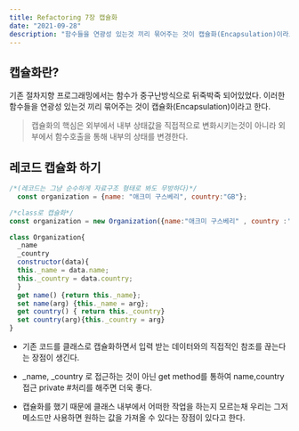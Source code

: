 ```yaml
---
title: Refactoring 7장 캡슐화
date: "2021-09-28"
description: "함수들을 연광성 있는것 끼리 묶어주는 것이 캡슐화(Encapsulation)이라고 한다."
---
```


## 캡슐화란?

기존 절차지향 프로그래밍에서는 함수가 중구난방식으로 뒤죽박죽 되어있었다. 이러한 함수들을 연광성 있는것 끼리 묶어주는 것이 캡슐화(Encapsulation)이라고 한다.

>캡슐화의 핵심은 외부에서 내부 상태값을 직접적으로 변화시키는것이 아니라 외부에서 함수호출을 통해 내부의 상태를 변경한다.

## 레코드 캡슐화 하기
```js
/*(레코드는 그냥 순수하게 자료구조 형태로 봐도 무방하다)*/
  const organization = {name: "애크미 구스베리", country:"GB"};

/*class로 캡슐화*/
const organization = new Organization({name:"애크미 구스베리" , country :'GN'});

class Organization{
  _name
  _country
  constructor(data){
  this._name = data.name;
  this._country = data.country;
  }
  get name() {return this._name};
  set name(arg) {this._name = arg};
  get country() { return this._country}
  set country(arg){this._country = arg}
}
```

* 기존 코드를 클래스로 캡슐화하면서 입력 받는 데이터와의 직접적인 참조를 끊는다는 장점이 생긴다.  

* _name, _country 로 접근하는 것이 아닌 get method를 통하여 name,country 접근 private #처리를 해주면 더욱 좋다.

* 캡슐화를 했기 때문에 클래스 내부에서 어떠한 작업을 하는지 모르는채 우리는 그저 메소드만 사용하면 원하는 값을 가져올 수 있다는 장점이 있다고 한다.

